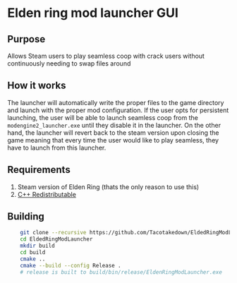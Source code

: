 # Elden ring mod launcher GUI

## Purpose

Allows Steam users to play seamless coop with crack users without continuously needing to swap files around

## How it works

The launcher will automatically write the proper files to the game directory and launch with the proper mod configuration. If the user opts for persistent launching, the user will be able to launch
seamless coop from the `modengine2_launcher.exe` until they disable it in the launcher. On the other hand, the launcher will revert back to the steam version upon closing the game meaning that every
time the user would like to play seamless, they have to launch from this launcher.

## Requirements

1. Steam version of Elden Ring (thats the only reason to use this)
2. [C++ Redistributable](https://aka.ms/vs/17/release/vc_redist.x64.exe)

## Building

```bash
    git clone --recursive https://github.com/Tacotakedown/EldedRingModLauncher.git
    cd EldedRingModLauncher
    mkdir build
    cd build
    cmake ..
    cmake --build --config Release .
    # release is built to build/bin/release/EldenRingModLauncher.exe
```